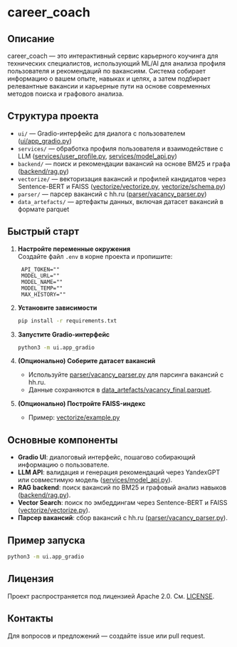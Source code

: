 # career_coach

## Описание

career_coach — это интерактивный сервис карьерного коучинга для технических специалистов, использующий ML/AI для анализа профиля пользователя и рекомендаций по вакансиям. Система собирает информацию о вашем опыте, навыках и целях, а затем подбирает релевантные вакансии и карьерные пути на основе современных методов поиска и графового анализа.

## Структура проекта

- `ui/` — Gradio-интерфейс для диалога с пользователем ([ui/app_gradio.py](ui/app_gradio.py))
- `services/` — обработка профиля пользователя и взаимодействие с LLM ([services/user_profile.py](services/user_profile.py), [services/model_api.py](services/model_api.py))
- `backend/` — поиск и рекомендации вакансий на основе BM25 и графа ([backend/rag.py](backend/rag.py))
- `vectorize/` — векторизация вакансий и профилей кандидатов через Sentence-BERT и FAISS ([vectorize/vectorize.py](vectorize/vectorize.py), [vectorize/schema.py](vectorize/schema.py))
- `parser/` — парсер вакансий с hh.ru ([parser/vacancy_parser.py](parser/vacancy_parser.py))
- `data_artefacts/` — артефакты данных, включая датасет вакансий в формате parquet

## Быстрый старт

1. **Настройте переменные окружения**  
   Создайте файл `.env` в корне проекта и пропишите:
   ```
    API_TOKEN=""
    MODEL_URL=""
    MODEL_NAME=""
    MODEL_TEMP=""
    MAX_HISTORY=""
   ```

2. **Установите зависимости**
   ```sh
   pip install -r requirements.txt
   ```

3. **Запустите Gradio-интерфейс**
   ```sh
   python3 -m ui.app_gradio
   ```

4. **(Опционально) Соберите датасет вакансий**
   - Используйте [parser/vacancy_parser.py](parser/vacancy_parser.py) для парсинга вакансий с hh.ru.
   - Данные сохраняются в [data_artefacts/vacancy_final.parquet](data_artefacts/vacancy_final.parquet).

5. **(Опционально) Постройте FAISS-индекс**
   - Пример: [vectorize/example.py](vectorize/example.py)

## Основные компоненты

- **Gradio UI**: диалоговый интерфейс, пошагово собирающий информацию о пользователе.
- **LLM API**: валидация и генерация рекомендаций через YandexGPT или совместимую модель ([services/model_api.py](services/model_api.py)).
- **RAG backend**: поиск вакансий по BM25 и графовый анализ навыков ([backend/rag.py](backend/rag.py)).
- **Vector Search**: поиск по эмбеддингам через Sentence-BERT и FAISS ([vectorize/vectorize.py](vectorize/vectorize.py)).
- **Парсер вакансий**: сбор вакансий с hh.ru ([parser/vacancy_parser.py](parser/vacancy_parser.py)).

## Пример запуска

```sh
python3 -m ui.app_gradio
```

## Лицензия

Проект распространяется под лицензией Apache 2.0. См. [LICENSE](LICENSE).

## Контакты

Для вопросов и предложений — создайте issue или pull request.